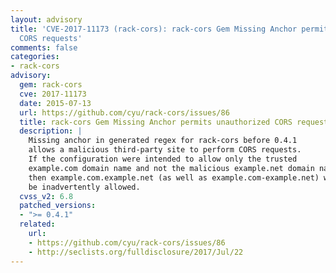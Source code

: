 ```yaml
---
layout: advisory
title: 'CVE-2017-11173 (rack-cors): rack-cors Gem Missing Anchor permits unauthorized
  CORS requests'
comments: false
categories:
- rack-cors
advisory:
  gem: rack-cors
  cve: 2017-11173
  date: 2015-07-13
  url: https://github.com/cyu/rack-cors/issues/86
  title: rack-cors Gem Missing Anchor permits unauthorized CORS requests
  description: |
    Missing anchor in generated regex for rack-cors before 0.4.1
    allows a malicious third-party site to perform CORS requests.
    If the configuration were intended to allow only the trusted
    example.com domain name and not the malicious example.net domain name,
    then example.com.example.net (as well as example.com-example.net) would
    be inadvertently allowed.
  cvss_v2: 6.8
  patched_versions:
  - ">= 0.4.1"
  related:
    url:
    - https://github.com/cyu/rack-cors/issues/86
    - http://seclists.org/fulldisclosure/2017/Jul/22
---
```

